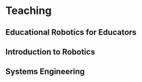# [](#header-1)Teaching

## [](#header-2)Educational Robotics for Educators

## [](#header-2)Introduction to Robotics 

## [](#header-2)Systems Engineering
